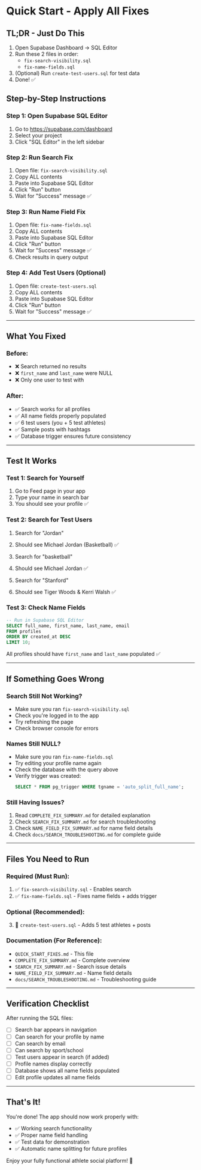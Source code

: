 # Quick Start - Apply All Fixes

## TL;DR - Just Do This

1. Open Supabase Dashboard → SQL Editor
2. Run these 2 files in order:
   - `fix-search-visibility.sql`
   - `fix-name-fields.sql`
3. (Optional) Run `create-test-users.sql` for test data
4. Done! ✅

## Step-by-Step Instructions

### Step 1: Open Supabase SQL Editor
1. Go to https://supabase.com/dashboard
2. Select your project
3. Click "SQL Editor" in the left sidebar

### Step 2: Run Search Fix
1. Open file: `fix-search-visibility.sql`
2. Copy ALL contents
3. Paste into Supabase SQL Editor
4. Click "Run" button
5. Wait for "Success" message ✅

### Step 3: Run Name Field Fix
1. Open file: `fix-name-fields.sql`
2. Copy ALL contents
3. Paste into Supabase SQL Editor
4. Click "Run" button
5. Wait for "Success" message ✅
6. Check results in query output

### Step 4: Add Test Users (Optional)
1. Open file: `create-test-users.sql`
2. Copy ALL contents
3. Paste into Supabase SQL Editor
4. Click "Run" button
5. Wait for "Success" message ✅

---

## What You Fixed

### Before:
- ❌ Search returned no results
- ❌ `first_name` and `last_name` were NULL
- ❌ Only one user to test with

### After:
- ✅ Search works for all profiles
- ✅ All name fields properly populated
- ✅ 6 test users (you + 5 test athletes)
- ✅ Sample posts with hashtags
- ✅ Database trigger ensures future consistency

---

## Test It Works

### Test 1: Search for Yourself
1. Go to Feed page in your app
2. Type your name in search bar
3. You should see your profile ✅

### Test 2: Search for Test Users
1. Search for "Jordan"
2. Should see Michael Jordan (Basketball) ✅

3. Search for "basketball"
4. Should see Michael Jordan ✅

5. Search for "Stanford"
6. Should see Tiger Woods & Kerri Walsh ✅

### Test 3: Check Name Fields
```sql
-- Run in Supabase SQL Editor
SELECT full_name, first_name, last_name, email
FROM profiles
ORDER BY created_at DESC
LIMIT 10;
```

All profiles should have `first_name` and `last_name` populated ✅

---

## If Something Goes Wrong

### Search Still Not Working?
- Make sure you ran `fix-search-visibility.sql`
- Check you're logged in to the app
- Try refreshing the page
- Check browser console for errors

### Names Still NULL?
- Make sure you ran `fix-name-fields.sql`
- Try editing your profile name again
- Check the database with the query above
- Verify trigger was created:
  ```sql
  SELECT * FROM pg_trigger WHERE tgname = 'auto_split_full_name';
  ```

### Still Having Issues?
1. Read `COMPLETE_FIX_SUMMARY.md` for detailed explanation
2. Check `SEARCH_FIX_SUMMARY.md` for search troubleshooting
3. Check `NAME_FIELD_FIX_SUMMARY.md` for name field details
4. Check `docs/SEARCH_TROUBLESHOOTING.md` for complete guide

---

## Files You Need to Run

### Required (Must Run):
1. ✅ `fix-search-visibility.sql` - Enables search
2. ✅ `fix-name-fields.sql` - Fixes name fields + adds trigger

### Optional (Recommended):
3. 🔵 `create-test-users.sql` - Adds 5 test athletes + posts

### Documentation (For Reference):
- `QUICK_START_FIXES.md` - This file
- `COMPLETE_FIX_SUMMARY.md` - Complete overview
- `SEARCH_FIX_SUMMARY.md` - Search issue details
- `NAME_FIELD_FIX_SUMMARY.md` - Name field details
- `docs/SEARCH_TROUBLESHOOTING.md` - Troubleshooting guide

---

## Verification Checklist

After running the SQL files:

- [ ] Search bar appears in navigation
- [ ] Can search for your profile by name
- [ ] Can search by email
- [ ] Can search by sport/school
- [ ] Test users appear in search (if added)
- [ ] Profile names display correctly
- [ ] Database shows all name fields populated
- [ ] Edit profile updates all name fields

---

## That's It!

You're done! The app should now work properly with:
- ✅ Working search functionality
- ✅ Proper name field handling
- ✅ Test data for demonstration
- ✅ Automatic name splitting for future profiles

Enjoy your fully functional athlete social platform! 🎉
